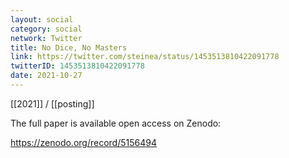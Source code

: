 ```yaml
---
layout: social
category: social
network: Twitter
title: No Dice, No Masters
link: https://twitter.com/steinea/status/1453513810422091778
twitterID: 1453513810422091778
date: 2021-10-27
---
```


[[2021]] / [[posting]]

The full paper is available open access on Zenodo:

<https://zenodo.org/record/5156494>
